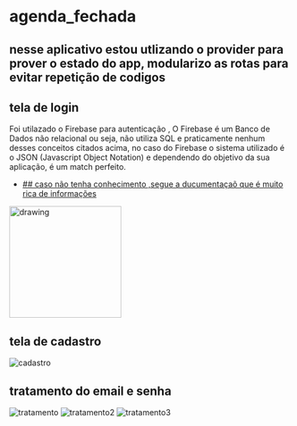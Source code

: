 # agenda_fechada
## nesse aplicativo estou utlizando o provider para prover o estado do app, modularizo as rotas para evitar repetição de codigos

## tela de login

Foi utilazado o Firebase para autenticação , O Firebase é um Banco de Dados não relacional ou seja, não utiliza SQL e praticamente nenhum desses conceitos citados acima, no caso do Firebase o sistema utilizado é o JSON (Javascript Object Notation) e dependendo do objetivo da sua aplicação, é um match perfeito.
- [## caso não tenha conhecimento ,segue a ducumentaçaõ que é muito rica de informações](https://firebase.google.com/?hl=pt)

<img src="https://i.ibb.co/Vq2g8RG/Screenshot-1640305669.png" alt="drawing" width="200"/>


## tela de cadastro
<img src="https://i.ibb.co/1drwGDt/cadastro.png" alt="cadastro" border="0">

## tratamento do email e senha
<img src="https://i.ibb.co/SffRzFC/tratamento.png" alt="tratamento" border="0">
<img src="https://i.ibb.co/NrfY2wQ/tratamento2.png" alt="tratamento2" border="0">
<img src="https://i.ibb.co/VpxZgWD/tratamento3.png" alt="tratamento3" border="0">